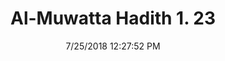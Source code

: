 ---
title        : "Al-Muwatta Hadith 1. 23"
date         : 7/25/2018 12:27:52 PM
draft        : false
type         : "hadith"
layout       : "hadith"
BookCode     : "AMH"
VolumeNumber : "1"
HadithNumber : "23"
categories  :  ["Prayer Time - The Times of Prayer in General"]
---